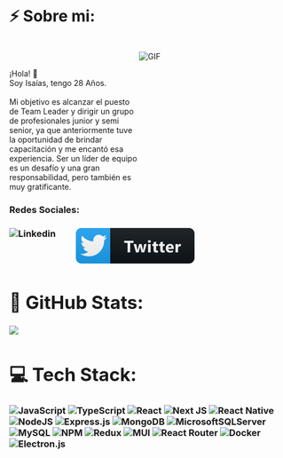 # ⚡ Sobre mi:
<div>
  <br>
<img align="right" height="280px" width="270px" alt="GIF" src="https://github.com/IsaiasMella/IsaiasMella/assets/67384494/5b45c8e6-0dd9-469d-af1e-e32fc08099e5">
<br>
<p align="left">¡Hola! 👋<br>Soy Isaías, tengo 28 Años.<br><br>Mi objetivo es alcanzar el puesto de Team Leader y dirigir un grupo de profesionales junior y semi senior, ya que anteriormente tuve la oportunidad de brindar capacitación y me encantó esa experiencia. Ser un líder de equipo es un desafío y una gran responsabilidad, pero también es muy gratificante.<p/>
<div/>
  <h3>Redes Sociales: <h3/>
<a href="https://twitter.com/IsaiasMella95"> 
  <img src="https://raw.githubusercontent.com/8bithemant/8bithemant/master/svg/social/twitter.svg" >
<a/>
<a href="https://www.linkedin.com/in/isaias-mella/"> 
  <img align="left" alt="Linkedin" width="120" hight="80" src="https://github.com/Xx-Ashutosh-xX/Xx-Ashutosh-xX/blob/master/assets/icons/linkedin.png">
<a/>

# 🚀 GitHub Stats:
![](https://github-readme-stats.vercel.app/api/top-langs/?username=IsaiasMella&theme=react&hide_border=true&include_all_commits=false&count_private=false&layout=compact)

# 💻 Tech Stack:
![JavaScript](https://img.shields.io/badge/javascript-%23323330.svg?style=for-the-badge&logo=javascript&logoColor=%23F7DF1E) ![TypeScript](https://img.shields.io/badge/typescript-%23007ACC.svg?style=for-the-badge&logo=typescript&logoColor=white) ![React](https://img.shields.io/badge/react-%2320232a.svg?style=for-the-badge&logo=react&logoColor=%2361DAFB) ![Next JS](https://img.shields.io/badge/Next-black?style=for-the-badge&logo=next.js&logoColor=white) ![React Native](https://img.shields.io/badge/react_native-%2320232a.svg?style=for-the-badge&logo=react&logoColor=%2361DAFB) ![NodeJS](https://img.shields.io/badge/node.js-6DA55F?style=for-the-badge&logo=node.js&logoColor=white) ![Express.js](https://img.shields.io/badge/express.js-%23404d59.svg?style=for-the-badge&logo=express&logoColor=%2361DAFB) ![MongoDB](https://img.shields.io/badge/MongoDB-%234ea94b.svg?style=for-the-badge&logo=mongodb&logoColor=white) ![MicrosoftSQLServer](https://img.shields.io/badge/Microsoft%20SQL%20Sever-CC2927?style=for-the-badge&logo=microsoft%20sql%20server&logoColor=white) ![MySQL](https://img.shields.io/badge/mysql-%2300f.svg?style=for-the-badge&logo=mysql&logoColor=white) ![NPM](https://img.shields.io/badge/NPM-%23000000.svg?style=for-the-badge&logo=npm&logoColor=white) ![Redux](https://img.shields.io/badge/redux-%23593d88.svg?style=for-the-badge&logo=redux&logoColor=white) ![MUI](https://img.shields.io/badge/MUI-%230081CB.svg?style=for-the-badge&logo=material-ui&logoColor=white) ![React Router](https://img.shields.io/badge/React_Router-CA4245?style=for-the-badge&logo=react-router&logoColor=white) ![Docker](https://img.shields.io/badge/docker-%230db7ed.svg?style=for-the-badge&logo=docker&logoColor=white) ![Electron.js](https://img.shields.io/badge/Electron-191970?style=for-the-badge&logo=Electron&logoColor=white)


<!-- Proudly created with GPRM ( https://gprm.itsvg.in ) -->
